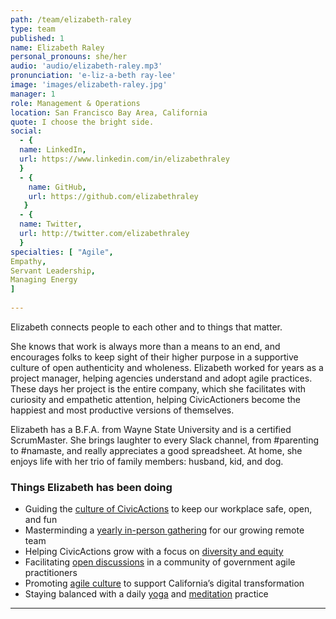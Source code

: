 ```yaml
---
path: /team/elizabeth-raley
type: team
published: 1
name: Elizabeth Raley
personal_pronouns: she/her
audio: 'audio/elizabeth-raley.mp3'
pronunciation: 'e-liz-a-beth ray-lee'
image: 'images/elizabeth-raley.jpg'
manager: 1
role: Management & Operations
location: San Francisco Bay Area, California
quote: I choose the bright side. 
social: 
  - {
  name: LinkedIn,
  url: https://www.linkedin.com/in/elizabethraley
  }
  - {
    name: GitHub,
    url: https://github.com/elizabethraley
   }
  - {
  name: Twitter,
  url: http://twitter.com/elizabethraley
  }
specialties: [ "Agile",
Empathy,
Servant Leadership,
Managing Energy
]
  
---
```


Elizabeth connects people to each other and to things that matter.

She knows that work is always more than a means to an end, and encourages folks to keep sight of their higher purpose in a supportive culture of open authenticity and wholeness. Elizabeth worked for years as a project manager, helping agencies understand and adopt agile practices. These days her project is the entire company, which she facilitates with curiosity and empathetic attention, helping CivicActioners become the happiest and most productive versions of themselves.

Elizabeth has a B.F.A. from Wayne State University and is a certified ScrumMaster. She brings laughter to every Slack channel, from #parenting to #namaste, and really appreciates a good spreadsheet. At home, she enjoys life with her trio of family members: husband, kid, and dog.



### Things Elizabeth has been doing
* Guiding the [culture of CivicActions](http://handbook.civicactions.com/en/latest/02-about-us/culture/) to keep our workplace safe, open, and fun
* Masterminding a [yearly in-person gathering](https://medium.com/civicactions/mountain-time-civicactions-synchronizes-at-the-2018-retreat-dcdcc15a2771) for our growing remote team
* Helping CivicActions grow with a focus on [diversity and equity](https://medium.com/civicactions/were-hiring-at-civicactions-aa8ac8486923)
* Facilitating [open discussions](https://www.agilegovleaders.org/conference/) in a community of government agile practitioners
* Promoting [agile culture](https://www.fedscoop.com/video/civicactions-elizabeth-raley-on-agile-in-government/) to support California’s digital transformation
* Staying balanced with a daily [yoga](https://www.youtube.com/user/yogawithadriene) and [meditation](https://www.headspace.com/) practice

-------------------------------
